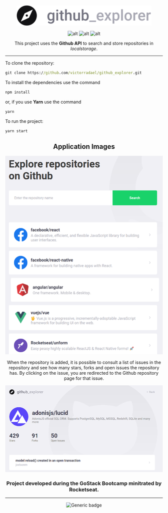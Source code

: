 <div align="center">

![alt](./src/assets/logo.svg)

![alt](https://img.shields.io/badge/node-v12.16.2-black.svg)
![alt](https://img.shields.io/badge/react-16.13.1v-black.svg)
![alt](https://img.shields.io/badge/typescript-~3.7.2-black.svg)

This project uses the **Github API** to search and store repositories in _localstorage_.

</div>

---

To clone the repository:

```cmd
git clone https://github.com/victorradael/github_explorer.git
```

To install the dependencies use the command

```cmd
npm install
```

or, if you use **Yarn** use the command

```cmd
yarn
```

To run the project:

```cmd
yarn start
```

<div align="center">

## **Application Images**

![alt](./src/assets/ex.png)

When the repository is added, it is possible to consult a list of issues in the repository and see how many stars, forks and open issues the repository has. By clicking on the issue, you are redirected to the Github repository page for that issue.

![alt](./src/assets/ex2.png)

### Project developed during the **GoStack Bootcamp** minitrated by **Rocketseat**.

---

![Generic badge](https://img.shields.io/badge/license-MIT-black.svg)

</div>

